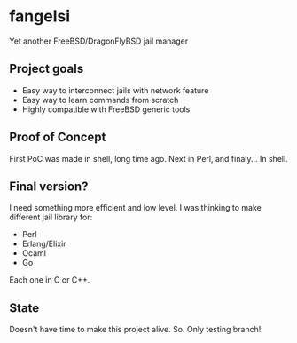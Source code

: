 # fangelsi

Yet another FreeBSD/DragonFlyBSD jail manager

## Project goals

 * Easy way to interconnect jails with network feature
 * Easy way to learn commands from scratch
 * Highly compatible with FreeBSD generic tools

## Proof of Concept

First PoC was made in shell, long time ago. Next in Perl,
and finaly... In shell.

## Final version?

I need something more efficient and low level. I was thinking
to make different jail library for:

 * Perl
 * Erlang/Elixir
 * Ocaml
 * Go

Each one in C or C++. 

## State

Doesn't have time to make this project alive. So. Only testing
branch!
